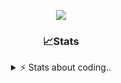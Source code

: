 <div align="center">
  
<p align="center">
  <img src="https://lanyard.cnrad.dev/api/1018290650602553364" />
</p>

### 📈Stats
<details>
    <summary> ⚡ Stats about coding.. </> </summary>
    <br/>

<!--START_SECTION:waka-->
![Code Time](http://img.shields.io/badge/Code%20Time-29%20hrs%2049%20mins-blue)

![Profile Views](http://img.shields.io/badge/Profile%20Views-42-blue)

**🐱 My GitHub Data** 

> 📦 857.4 kB Used in GitHub's Storage 
 > 
> 🏆 106 Contributions in the Year 2024
 > 
> 💼 Opted to Hire
 > 
> 📜 5 Public Repositories 
 > 
> 🔑 15 Private Repositories 
 > 
**I'm a Night 🦉** 

```text
🌞 Morning                36 commits          ██░░░░░░░░░░░░░░░░░░░░░░░   07.79 % 
🌆 Daytime                192 commits         ██████████░░░░░░░░░░░░░░░   41.56 % 
🌃 Evening                190 commits         ██████████░░░░░░░░░░░░░░░   41.13 % 
🌙 Night                  44 commits          ██░░░░░░░░░░░░░░░░░░░░░░░   09.52 % 
```
📅 **I'm Most Productive on Sunday** 

```text
Monday                   22 commits          █░░░░░░░░░░░░░░░░░░░░░░░░   04.76 % 
Tuesday                  56 commits          ███░░░░░░░░░░░░░░░░░░░░░░   12.12 % 
Wednesday                86 commits          █████░░░░░░░░░░░░░░░░░░░░   18.61 % 
Thursday                 71 commits          ████░░░░░░░░░░░░░░░░░░░░░   15.37 % 
Friday                   54 commits          ███░░░░░░░░░░░░░░░░░░░░░░   11.69 % 
Saturday                 73 commits          ████░░░░░░░░░░░░░░░░░░░░░   15.80 % 
Sunday                   100 commits         █████░░░░░░░░░░░░░░░░░░░░   21.65 % 
```


📊 **This Week I Spent My Time On** 

```text
🕑︎ Time Zone: Europe/Berlin

💬 Programming Languages: 
No Activity Tracked This Week

🔥 Editors: 
No Activity Tracked This Week

🐱‍💻 Projects: 
No Activity Tracked This Week

💻 Operating System: 
No Activity Tracked This Week
```

**I Mostly Code in JavaScript** 

```text
JavaScript               7 repos             █████████░░░░░░░░░░░░░░░░   35.00 % 
Lua                      4 repos             █████░░░░░░░░░░░░░░░░░░░░   20.00 % 
Python                   3 repos             ████░░░░░░░░░░░░░░░░░░░░░   15.00 % 
Makefile                 1 repo              █░░░░░░░░░░░░░░░░░░░░░░░░   05.00 % 
HTML                     1 repo              █░░░░░░░░░░░░░░░░░░░░░░░░   05.00 % 
```




 Last Updated on 28/07/2024 13:37:53 UTC
<!--END_SECTION:waka-->
</details>
